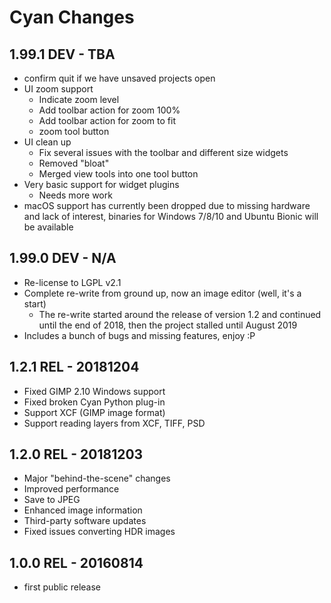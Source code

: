 # Cyan Changes
## 1.99.1 DEV - TBA

* confirm quit if we have unsaved projects open
* UI zoom support
  * Indicate zoom level
  * Add toolbar action for zoom 100%
  * Add toolbar action for zoom to fit
  * zoom tool button
* UI clean up
  * Fix several issues with the toolbar and different size widgets
  * Removed "bloat"
  * Merged view tools into one tool button
* Very basic support for widget plugins
  * Needs more work
* macOS support has currently been dropped due to missing hardware and lack of interest, binaries for Windows 7/8/10 and Ubuntu Bionic will be available

## 1.99.0 DEV - N/A
* Re-license to LGPL v2.1
* Complete re-write from ground up, now an image editor (well, it's a start)
  * The re-write started around the release of version 1.2 and continued until the end of 2018, then the project stalled until August 2019
* Includes a bunch of bugs and missing features, enjoy :P

## 1.2.1 REL - 20181204

* Fixed GIMP 2.10 Windows support
* Fixed broken Cyan Python plug-in
* Support XCF (GIMP image format)
* Support reading layers from XCF, TIFF, PSD

## 1.2.0 REL - 20181203

 * Major "behind-the-scene" changes
 * Improved performance
 * Save to JPEG
 * Enhanced image information
 * Third-party software updates
 * Fixed issues converting HDR images

## 1.0.0 REL - 20160814

 * first public release
